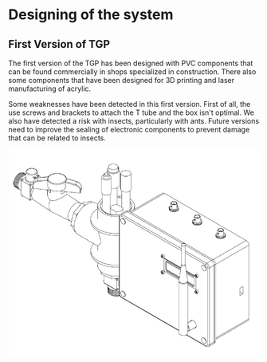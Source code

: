 # Designing of the system

## First Version of TGP

The first version of the TGP has been designed with PVC components that can be found commercially in shops specialized in construction. There also some
components that have been designed for 3D printing and laser manufacturing of acrylic. 

Some weaknesses have been detected in this first version. First of all, the use screws and brackets to attach the T tube and the box isn't optimal. We also 
have detected a risk with insects, particularly with ants. Future versions need to improve the sealing of electronic components to prevent damage that can 
be related to insects.

<p align="center">
  <img src="./tgp_cad.png" alt="drawing" width="500"/>
</p>

